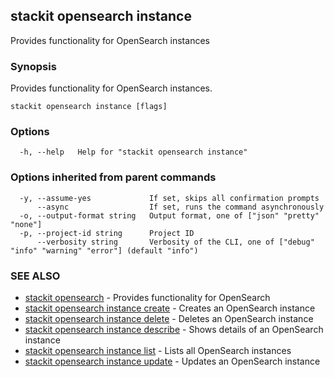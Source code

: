 ## stackit opensearch instance

Provides functionality for OpenSearch instances

### Synopsis

Provides functionality for OpenSearch instances.

```
stackit opensearch instance [flags]
```

### Options

```
  -h, --help   Help for "stackit opensearch instance"
```

### Options inherited from parent commands

```
  -y, --assume-yes             If set, skips all confirmation prompts
      --async                  If set, runs the command asynchronously
  -o, --output-format string   Output format, one of ["json" "pretty" "none"]
  -p, --project-id string      Project ID
      --verbosity string       Verbosity of the CLI, one of ["debug" "info" "warning" "error"] (default "info")
```

### SEE ALSO

* [stackit opensearch](./stackit_opensearch.md)	 - Provides functionality for OpenSearch
* [stackit opensearch instance create](./stackit_opensearch_instance_create.md)	 - Creates an OpenSearch instance
* [stackit opensearch instance delete](./stackit_opensearch_instance_delete.md)	 - Deletes an OpenSearch instance
* [stackit opensearch instance describe](./stackit_opensearch_instance_describe.md)	 - Shows details  of an OpenSearch instance
* [stackit opensearch instance list](./stackit_opensearch_instance_list.md)	 - Lists all OpenSearch instances
* [stackit opensearch instance update](./stackit_opensearch_instance_update.md)	 - Updates an OpenSearch instance

